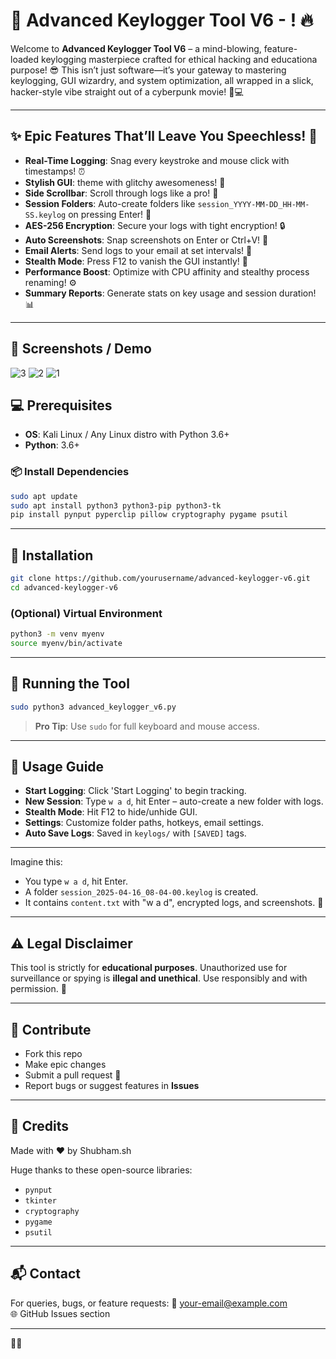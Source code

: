 # 🚀 Advanced Keylogger Tool V6 - ! 🔥

Welcome to **Advanced Keylogger Tool V6** – a mind-blowing, feature-loaded keylogging masterpiece crafted for ethical hacking and educationa purpose! 😎 This isn’t just software—it’s your gateway to mastering keylogging, GUI wizardry, and system optimization, all wrapped in a slick, hacker-style vibe straight out of a cyberpunk movie! 🌌💻

---

## ✨ Epic Features That’ll Leave You Speechless! 🌟

- **Real-Time Logging**: Snag every keystroke and mouse click with timestamps! ⏰
- **Stylish GUI**:  theme with glitchy awesomeness! 🔴
- **Side Scrollbar**: Scroll through logs like a pro! 📜
- **Session Folders**: Auto-create folders like `session_YYYY-MM-DD_HH-MM-SS.keylog` on pressing Enter! 📂
- **AES-256 Encryption**: Secure your logs with tight encryption! 🔒
- **Auto Screenshots**: Snap screenshots on Enter or Ctrl+V! 📸
- **Email Alerts**: Send logs to your email at set intervals! 📧
- **Stealth Mode**: Press F12 to vanish the GUI instantly! 🥷
- **Performance Boost**: Optimize with CPU affinity and stealthy process renaming! ⚙️
- **Summary Reports**: Generate stats on key usage and session duration! 📊

---

## 📸 Screenshots / Demo

![3](https://github.com/user-attachments/assets/0d4fa787-d9f4-4227-8d0e-e3b11575ac5d)
![2](https://github.com/user-attachments/assets/38c9255c-2795-4fdf-9fa3-e8fd1d0f5bf0)
![1](https://github.com/user-attachments/assets/1b61aa93-b706-4e31-a651-b22fb664ec45)



## 💻 Prerequisites

- **OS**: Kali Linux / Any Linux distro with Python 3.6+
- **Python**: 3.6+

### 📦 Install Dependencies
```bash
sudo apt update
sudo apt install python3 python3-pip python3-tk
pip install pynput pyperclip pillow cryptography pygame psutil
```

---

## 🔧 Installation
```bash
git clone https://github.com/yourusername/advanced-keylogger-v6.git
cd advanced-keylogger-v6
```

### (Optional) Virtual Environment
```bash
python3 -m venv myenv
source myenv/bin/activate
```

---

## 🚀 Running the Tool
```bash
sudo python3 advanced_keylogger_v6.py
```

> **Pro Tip**: Use `sudo` for full keyboard and mouse access.

---

## 🎨 Usage Guide

- **Start Logging**: Click 'Start Logging' to begin tracking.
- **New Session**: Type `w a d`, hit Enter – auto-create a new folder with logs.
- **Stealth Mode**: Hit F12 to hide/unhide GUI.
- **Settings**: Customize folder paths, hotkeys, email settings.
- **Auto Save Logs**: Saved in `keylogs/` with `[SAVED]` tags.

---




Imagine this:
- You type `w a d`, hit Enter.
- A folder `session_2025-04-16_08-04-00.keylog` is created.
- It contains `content.txt` with "w a d", encrypted logs, and screenshots. 🔐

---

## ⚠️ Legal Disclaimer

This tool is strictly for **educational purposes**. Unauthorized use for surveillance or spying is **illegal and unethical**. Use responsibly and with permission. 🚨

---

## 🤝 Contribute

- Fork this repo
- Make epic changes
- Submit a pull request 🚀
- Report bugs or suggest features in **Issues**

---

## 🙌 Credits

Made with ❤️ by Shubham.sh

Huge thanks to these open-source libraries:
- `pynput`
- `tkinter`
- `cryptography`
- `pygame`
- `psutil`

---

## 📬 Contact

For queries, bugs, or feature requests:
📧 your-email@example.com  
🌐 GitHub Issues section

---

 👾✨

